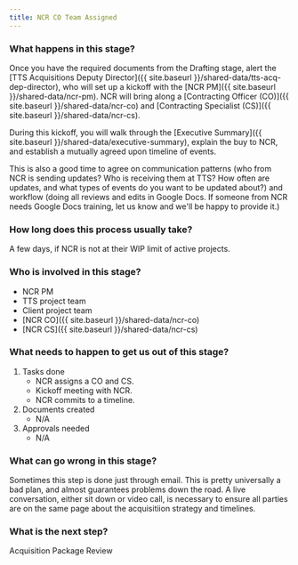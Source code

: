 ```yaml
---
title: NCR CO Team Assigned
---
```


### What happens in this stage? 
Once you have the required documents from the Drafting stage, alert the [TTS Acquisitions Deputy Director]({{ site.baseurl }}/shared-data/tts-acq-dep-director), who will set up a kickoff with the [NCR PM]({{ site.baseurl }}/shared-data/ncr-pm). NCR will bring along a [Contracting Officer (CO)]({{ site.baseurl }}/shared-data/ncr-co) and [Contracting Specialist (CS)]({{ site.baseurl }}/shared-data/ncr-cs).

During this kickoff, you will walk through the [Executive Summary]({{ site.baseurl }}/shared-data/executive-summary), explain the buy to NCR, and establish a mutually agreed upon timeline of events.

This is also a good time to agree on communication patterns (who from NCR is sending updates? Who is receiving them at TTS? How often are updates, and what types of events do you want to be updated about?) and workflow (doing all reviews and edits in Google Docs. If someone from NCR needs Google Docs training, let us know and we'll be happy to provide it.)

### How long does this process usually take?
A few days, if NCR is not at their WIP limit of active projects. 

### Who is involved in this stage? 
- NCR PM
- TTS project team
- Client project team
- [NCR CO]({{ site.baseurl }}/shared-data/ncr-co)
- [NCR CS]({{ site.baseurl }}/shared-data/ncr-cs)

### What needs to happen to get us out of this stage? 
1. Tasks done
	- NCR assigns a CO and CS.
	- Kickoff meeting with NCR.
	- NCR commits to a timeline.
2. Documents created
	- N/A
3. Approvals needed
	- N/A

### What can go wrong in this stage?
Sometimes this step is done just through email. This is pretty universally a bad plan, and almost guarantees problems down the road. A live conversation, either sit down or video call, is necessary to ensure all parties are on the same page about the acquisitiion strategy and timelines.

### What is the next step?
Acquisition Package Review


